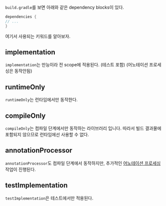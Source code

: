 `build.gradle`를 보면 아래와 같은 dependency blocks이 있다.
```groovy
dependencies {
// ...
}
```

여기서 사용되는 키워드를 알아보자.
## implementation
`implementation`는 만능이라 전 scope에 적용된다. (테스트 포함) (어노테이션 프로세싱은 동작안됨)
## runtimeOnly
`runtimeOnly`는 런타임에서만 동작한다.
## compileOnly
`compileOnly`는 컴파일 단계에서만 동작하는 라이브러리 입니다. 따라서 빌드 결과물에 포함되지 않으므로 런타임에선 사용할 수 없다.
## annotationProcessor
`annotationProcessor`도 컴파일 단계에서 동작하지만, 추가적인 [어노테이션 프로세싱](어노테이션%20프로세서%20(Annotation%20Processor).md) 작업이 진행된다.
## testImplementation
`testImplementation`은 테스트에서만 적용된다.
